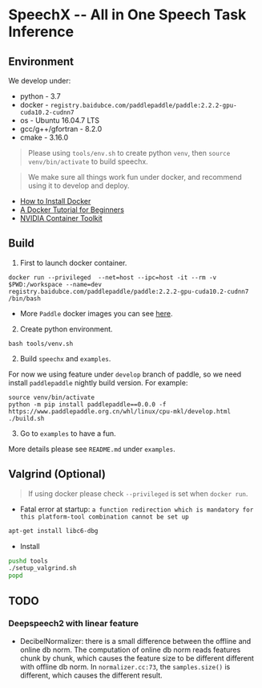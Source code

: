 # SpeechX -- All in One Speech Task Inference 

## Environment

We develop under:
* python - 3.7
* docker - `registry.baidubce.com/paddlepaddle/paddle:2.2.2-gpu-cuda10.2-cudnn7`
* os - Ubuntu 16.04.7 LTS
* gcc/g++/gfortran - 8.2.0
* cmake - 3.16.0

> Please using `tools/env.sh` to create python `venv`, then `source venv/bin/activate` to build speechx.

> We make sure all things work fun under docker, and recommend using it to develop and deploy.

* [How to Install Docker](https://docs.docker.com/engine/install/)
* [A Docker Tutorial for Beginners](https://docker-curriculum.com/)
* [NVIDIA Container Toolkit](https://docs.nvidia.com/datacenter/cloud-native/container-toolkit/overview.html)

## Build

1. First to launch docker container.

```
docker run --privileged  --net=host --ipc=host -it --rm -v $PWD:/workspace --name=dev registry.baidubce.com/paddlepaddle/paddle:2.2.2-gpu-cuda10.2-cudnn7 /bin/bash
```

* More `Paddle` docker images you can see [here](https://www.paddlepaddle.org.cn/install/quick?docurl=/documentation/docs/zh/install/docker/linux-docker.html).

2. Create python environment.

```
bash tools/venv.sh
```

2. Build `speechx` and `examples`.

For now we using feature under `develop` branch of paddle, so we need install `paddlepaddle` nightly build version.
For example: 
```
source venv/bin/activate
python -m pip install paddlepaddle==0.0.0 -f https://www.paddlepaddle.org.cn/whl/linux/cpu-mkl/develop.html
./build.sh
```


3. Go to `examples` to have a fun.

More details please see `README.md` under `examples`.


## Valgrind (Optional)

> If using docker please check `--privileged` is set when `docker run`.

* Fatal error at startup: `a function redirection which is mandatory for this platform-tool combination cannot be set up`
```bash
apt-get install libc6-dbg
```

* Install

```bash
pushd tools
./setup_valgrind.sh
popd
```

## TODO

### Deepspeech2 with linear feature
* DecibelNormalizer: there is a small difference between the offline and online db norm. The computation of online db norm reads features chunk by chunk, which causes the feature size to be different different with offline db norm. In `normalizer.cc:73`, the `samples.size()` is different, which causes the different result.
